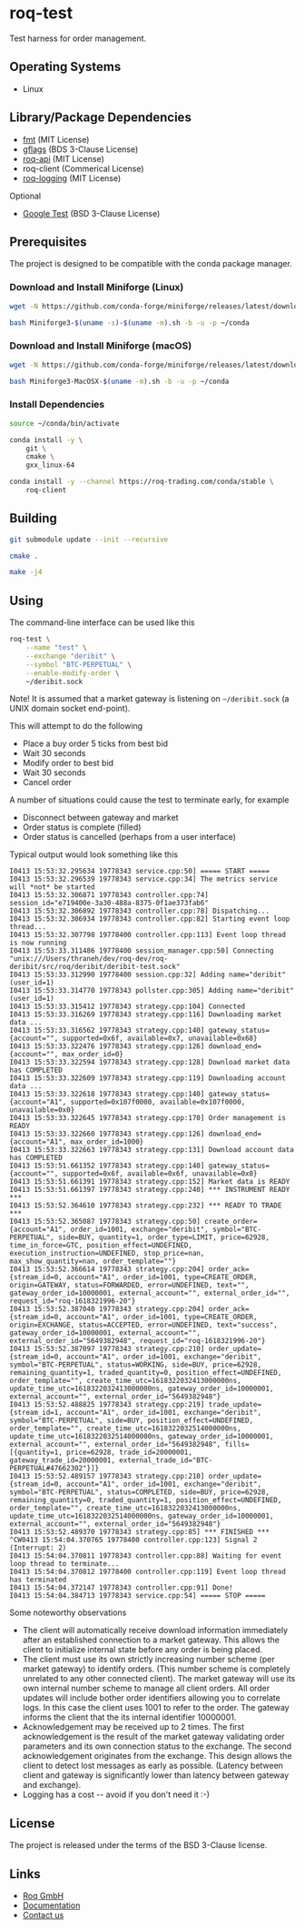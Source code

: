 # roq-test

Test harness for order management.


## Operating Systems

* Linux


## Library/Package Dependencies

* [fmt](https://github.com/fmtlib/fmt) (MIT License)
* [gflags](https://github.com/gflags/gflags) (BDS 3-Clause License)
* [roq-api](https://github.com/roq-trading/roq-api) (MIT License)
* roq-client (Commerical License)
* [roq-logging](https://github.com/roq-trading/roq-api) (MIT License)

Optional

* [Google Test](https://github.com/google/googletest) (BSD 3-Clause License)


## Prerequisites

The project is designed to be compatible with the conda package manager.

### Download and Install Miniforge (Linux)

```bash
wget -N https://github.com/conda-forge/miniforge/releases/latest/download/Miniforge3-$(uname -s)-$(uname -m).sh

bash Miniforge3-$(uname -s)-$(uname -m).sh -b -u -p ~/conda
```

### Download and Install Miniforge (macOS)

```bash
wget -N https://github.com/conda-forge/miniforge/releases/latest/download/Miniforge3-MacOSX-$(uname -m).sh

bash Miniforge3-MacOSX-$(uname -m).sh -b -u -p ~/conda
```

### Install Dependencies

```bash
source ~/conda/bin/activate

conda install -y \
    git \
    cmake \
    gxx_linux-64

conda install -y --channel https://roq-trading.com/conda/stable \
    roq-client
```


## Building

```bash
git submodule update --init --recursive

cmake .

make -j4
```


## Using

The command-line interface can be used like this

```bash
roq-test \
    --name "test" \
    --exchange "deribit" \
    --symbol "BTC-PERPETUAL" \
    --enable-modify-order \
    ~/deribit.sock
```

Note! It is assumed that a market gateway is listening on `~/deribit.sock` (a
UNIX domain socket end-point).

This will attempt to do the following

* Place a buy order 5 ticks from best bid
* Wait 30 seconds
* Modify order to best bid
* Wait 30 seconds
* Cancel order

A number of situations could cause the test to terminate early, for example

* Disconnect between gateway and market
* Order status is complete (filled)
* Order status is cancelled (perhaps from a user interface)

Typical output would look something like this

```text
I0413 15:53:32.295634 19778343 service.cpp:50] ===== START =====
I0413 15:53:32.296539 19778343 service.cpp:34] The metrics service will *not* be started
I0413 15:53:32.306871 19778343 controller.cpp:74] session_id="e719400e-3a30-488a-8375-0f1ae373fab6"
I0413 15:53:32.306892 19778343 controller.cpp:78] Dispatching...
I0413 15:53:32.306934 19778343 controller.cpp:82] Starting event loop thread...
I0413 15:53:32.307798 19778400 controller.cpp:113] Event loop thread is now running
I0413 15:53:33.311486 19778400 session_manager.cpp:50] Connecting "unix:///Users/thraneh/dev/roq-dev/roq-deribit/src/roq/deribit/deribit-test.sock"
I0413 15:53:33.312990 19778400 session.cpp:32] Adding name="deribit" (user_id=1)
I0413 15:53:33.314770 19778343 pollster.cpp:305] Adding name="deribit" (user_id=1)
I0413 15:53:33.315412 19778343 strategy.cpp:104] Connected
I0413 15:53:33.316269 19778343 strategy.cpp:116] Downloading market data ...
I0413 15:53:33.316562 19778343 strategy.cpp:140] gateway_status={account="", supported=0x6f, available=0x7, unavailable=0x68}
I0413 15:53:33.322476 19778343 strategy.cpp:126] download_end={account="", max_order_id=0}
I0413 15:53:33.322594 19778343 strategy.cpp:128] Download market data has COMPLETED
I0413 15:53:33.322609 19778343 strategy.cpp:119] Downloading account data ...
I0413 15:53:33.322618 19778343 strategy.cpp:140] gateway_status={account="A1", supported=0x107f0000, available=0x107f0000, unavailable=0x0}
I0413 15:53:33.322645 19778343 strategy.cpp:170] Order management is READY
I0413 15:53:33.322660 19778343 strategy.cpp:126] download_end={account="A1", max_order_id=1000}
I0413 15:53:33.322663 19778343 strategy.cpp:131] Download account data has COMPLETED
I0413 15:53:51.661352 19778343 strategy.cpp:140] gateway_status={account="", supported=0x6f, available=0x6f, unavailable=0x0}
I0413 15:53:51.661391 19778343 strategy.cpp:152] Market data is READY
I0413 15:53:51.661397 19778343 strategy.cpp:240] *** INSTRUMENT READY ***
I0413 15:53:52.364610 19778343 strategy.cpp:232] *** READY TO TRADE ***
I0413 15:53:52.365087 19778343 strategy.cpp:50] create_order={account="A1", order_id=1001, exchange="deribit", symbol="BTC-PERPETUAL", side=BUY, quantity=1, order_type=LIMIT, price=62928, time_in_force=GTC, position_effect=UNDEFINED, execution_instruction=UNDEFINED, stop_price=nan, max_show_quantity=nan, order_template=""}
I0413 15:53:52.366614 19778343 strategy.cpp:204] order_ack={stream_id=0, account="A1", order_id=1001, type=CREATE_ORDER, origin=GATEWAY, status=FORWARDED, error=UNDEFINED, text="", gateway_order_id=10000001, external_account="", external_order_id="", request_id="roq-1618321996-20"}
I0413 15:53:52.387040 19778343 strategy.cpp:204] order_ack={stream_id=0, account="A1", order_id=1001, type=CREATE_ORDER, origin=EXCHANGE, status=ACCEPTED, error=UNDEFINED, text="success", gateway_order_id=10000001, external_account="", external_order_id="5649382948", request_id="roq-1618321996-20"}
I0413 15:53:52.387097 19778343 strategy.cpp:210] order_update={stream_id=0, account="A1", order_id=1001, exchange="deribit", symbol="BTC-PERPETUAL", status=WORKING, side=BUY, price=62928, remaining_quantity=1, traded_quantity=0, position_effect=UNDEFINED, order_template="", create_time_utc=1618322032413000000ns, update_time_utc=1618322032413000000ns, gateway_order_id=10000001, external_account="", external_order_id="5649382948"}
I0413 15:53:52.488825 19778343 strategy.cpp:219] trade_update={stream_id=1, account="A1", order_id=1001, exchange="deribit", symbol="BTC-PERPETUAL", side=BUY, position_effect=UNDEFINED, order_template="", create_time_utc=1618322032514000000ns, update_time_utc=1618322032514000000ns, gateway_order_id=10000001, external_account="", external_order_id="5649382948", fills=[{quantity=1, price=62928, trade_id=20000001, gateway_trade_id=20000001, external_trade_id="BTC-PERPETUAL#47662302"}]}
I0413 15:53:52.489157 19778343 strategy.cpp:210] order_update={stream_id=0, account="A1", order_id=1001, exchange="deribit", symbol="BTC-PERPETUAL", status=COMPLETED, side=BUY, price=62928, remaining_quantity=0, traded_quantity=1, position_effect=UNDEFINED, order_template="", create_time_utc=1618322032413000000ns, update_time_utc=1618322032514000000ns, gateway_order_id=10000001, external_account="", external_order_id="5649382948"}
I0413 15:53:52.489370 19778343 strategy.cpp:85] *** FINISHED ***
^CW0413 15:54:04.370765 19778400 controller.cpp:123] Signal 2 (Interrupt: 2)
I0413 15:54:04.370811 19778343 controller.cpp:88] Waiting for event loop thread to terminate...
I0413 15:54:04.370812 19778400 controller.cpp:119] Event loop thread has terminated
I0413 15:54:04.372147 19778343 controller.cpp:91] Done!
I0413 15:54:04.384713 19778343 service.cpp:54] ===== STOP =====
```

Some noteworthy observations

* The client will automatically receive download information immediately
  after an established connection to a market gateway. This allows the client
  to initialize internal state before any order is being placed.
* The client must use its own strictly increasing number scheme (per market
  gateway) to identify orders. (This number scheme is completely unrelated to
  any other connected client). The market gateway will use its own internal
  number scheme to manage all client orders. All order updates will include
  bother order identifiers allowing you to correlate logs. In this case the
  client uses 1001 to refer to the order. The gateway informs the client that
  the its internal identifier 10000001.
* Acknowledgement may be received up to 2 times. The first acknowledgement is
  the result of the market gateway validating order parameters and its own
  connection status to the exchange. The second acknowledgement originates from
  the exchange. This design allows the client to detect lost messages as early
  as possible. (Latency between client and gateway is significantly lower than
  latency between gateway and exchange).
* Logging has a cost -- avoid if you don't need it :-)


## License

The project is released under the terms of the BSD 3-Clause license.


## Links

* [Roq GmbH](https://roq-trading.com/)
* [Documentation](https://roq-trading.com/docs/)
* [Contact us](mailto:info@roq-trading.com)

